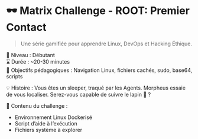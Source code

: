 # 🕶️ Matrix Challenge - ROOT: Premier Contact

> Une série gamifiée pour apprendre Linux, DevOps et Hacking Éthique.

🧠 Niveau : Débutant  
⌛ Durée : ~20-30 minutes  
🎯 Objectifs pédagogiques : Navigation Linux, fichiers cachés, sudo, base64, scripts

💡 Histoire :
Vous êtes un sleeper, traqué par les Agents. Morpheus essaie de vous localiser.
Serez-vous capable de suivre le lapin 🐇 ?

🎒 Contenu du challenge :
- Environnement Linux Dockerisé
- Script d’aide à l’exécution
- Fichiers système à explorer
